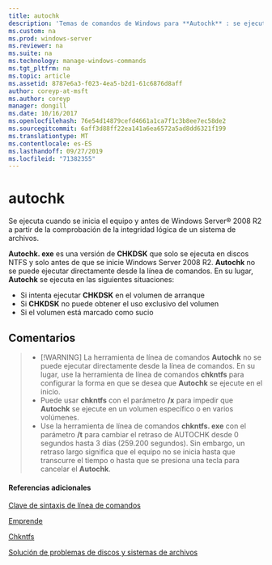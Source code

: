 ```yaml
---
title: autochk
description: 'Temas de comandos de Windows para **Autochk** : se ejecuta cuando se inicia el equipo y antes de Windows Server a partir de la comprobación de la integridad lógica de un sistema de archivos.'
ms.custom: na
ms.prod: windows-server
ms.reviewer: na
ms.suite: na
ms.technology: manage-windows-commands
ms.tgt_pltfrm: na
ms.topic: article
ms.assetid: 8787e6a3-f023-4ea5-b2d1-61c6876d8aff
author: coreyp-at-msft
ms.author: coreyp
manager: dongill
ms.date: 10/16/2017
ms.openlocfilehash: 76e54d14879cefd4661a1ca7f1c3b8ee7ec58de2
ms.sourcegitcommit: 6aff3d88ff22ea141a6ea6572a5ad8dd6321f199
ms.translationtype: MT
ms.contentlocale: es-ES
ms.lasthandoff: 09/27/2019
ms.locfileid: "71382355"
---
```

# <a name="autochk"></a>autochk



Se ejecuta cuando se inicia el equipo y antes de Windows Server® 2008 R2 a partir de la comprobación de la integridad lógica de un sistema de archivos.

**Autochk. exe** es una versión de **CHKDSK** que solo se ejecuta en discos NTFS y solo antes de que se inicie Windows Server 2008 R2. **Autochk** no se puede ejecutar directamente desde la línea de comandos. En su lugar, **Autochk** se ejecuta en las siguientes situaciones:
-   Si intenta ejecutar **CHKDSK** en el volumen de arranque
-   Si **CHKDSK** no puede obtener el uso exclusivo del volumen
-   Si el volumen está marcado como sucio

## <a name="remarks"></a>Comentarios

> -   [!WARNING]
>     La herramienta de línea de comandos **Autochk** no se puede ejecutar directamente desde la línea de comandos. En su lugar, use la herramienta de línea de comandos **chkntfs** para configurar la forma en que se desea que **Autochk** se ejecute en el inicio.
> -   Puede usar **chkntfs** con el parámetro **/x** para impedir que **Autochk** se ejecute en un volumen específico o en varios volúmenes.
> -   Use la herramienta de línea de comandos **chkntfs. exe** con el parámetro **/t** para cambiar el retraso de AUTOCHK desde 0 segundos hasta 3 días (259.200 segundos). Sin embargo, un retraso largo significa que el equipo no se inicia hasta que transcurre el tiempo o hasta que se presiona una tecla para cancelar el **Autochk**.

#### <a name="additional-references"></a>Referencias adicionales

[Clave de sintaxis de línea de comandos](command-line-syntax-key.md)

[Emprende](chkdsk.md)

[Chkntfs](chkntfs.md)

[Solución de problemas de discos y sistemas de archivos](https://go.microsoft.com/fwlink/?LinkId=4527)